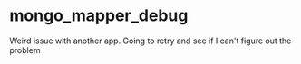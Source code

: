 # mongo_mapper_debug
Weird issue with another app.  Going to retry and see if I can't figure out the problem
